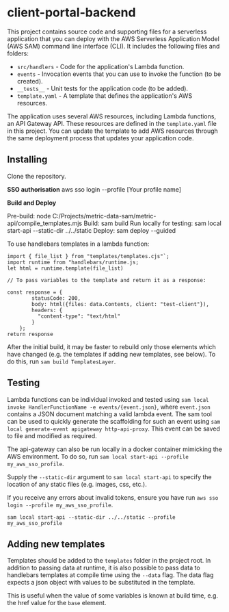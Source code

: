 # client-portal-backend

This project contains source code and supporting files for a serverless application that you can deploy with the AWS Serverless Application Model (AWS SAM) command line interface (CLI). It includes the following files and folders:

- `src/handlers` - Code for the application's Lambda function.
- `events` - Invocation events that you can use to invoke the function (to be created).
- `__tests__` - Unit tests for the application code (to be added). 
- `template.yaml` - A template that defines the application's AWS resources.

The application uses several AWS resources, including Lambda functions, an API Gateway API. These resources are defined in the `template.yaml` file in this project. You can update the template to add AWS resources through the same deployment process that updates your application code.

## Installing

Clone the repository. 

**SSO authorisation**
aws sso login --profile [Your profile name]

**Build and Deploy**

Pre-build: node C:/Projects/metric-data-sam/metric-api/compile_templates.mjs
Build: sam build
Run locally for testing: sam local start-api --static-dir ../../static
Deploy: sam deploy --guided

To use handlebars templates in a lambda function:
```
import { file_list } from "templates/templates.cjs"`;
import runtime from "handlebars/runtime.js;
let html = runtime.template(file_list)

// To pass variables to the template and return it as a response:

const response = {
        statusCode: 200,
        body: html({files: data.Contents, client: "test-client"}), 
        headers: {
          "content-type": "text/html"
        }
    };
return response
```

After the initial build, it may be faster to rebuild only those elements which have changed (e.g. the templates if adding new templates, see below). To do this, run `sam build TemplatesLayer`.

## Testing

Lambda functions can be individual invoked and tested using `sam local invoke HandlerFunctionName -e events/{event.json}`, where `event.json` contains a JSON document matching a valid lambda event. 
The sam tool can be used to quickly generate the scaffolding for such an event using `sam local generate-event apigateway http-api-proxy`. This event can be saved to file and modified as required.

The api-gateway can also be run locally in a docker container mimicking the AWS environment. To do so, run `sam local start-api --profile my_aws_sso_profile`.

Supply the `--static-dir` argument to `sam local start-api` to specify the location of any static files (e.g. images, css, etc.).

If you receive any errors about invalid tokens, ensure you have run `aws sso login --profile my_aws_sso_profile`.

`sam local start-api --static-dir ../../static --profile my_aws_sso_profile`


## Adding new templates

Templates should be added to the `templates` folder in the project root. In addition to passing data at runtime, it is also possible to pass data to handlebars templates at compile time using the `--data` flag.
The data flag expects a json object with values to be substituted in the template.

This is useful when the value of some variables is known at build time, e.g. the href value for the `base` element.

